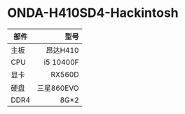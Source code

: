 # ONDA-H410SD4-Hackintosh


|部件|型号|
|---|--:|
|主板|昂达H410|
|CPU|i5 10400F|
|显卡 |RX560D|
|硬盘    |三星860EVO|
|DDR4   | 8G*2|
